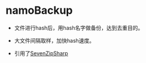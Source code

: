 # namoBackup

* 文件进行hash后，用hash名字做备份，达到去重目的。
* 大文件间隔取样，加快hash速度。

* 引用了[SevenZipSharp](https://github.com/tomap/SevenZipSharp.git)